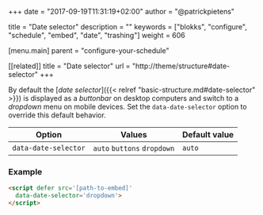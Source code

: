 +++
date            = "2017-09-19T11:31:19+02:00"
author          = "@patrickpietens"

title           = "Date selector"
description     = ""
keywords        = ["blokks", "configure", "schedule", "embed", "date", "trashing"]
weight          = 606

[menu.main]
parent          = "configure-your-schedule"

[[related]]
title = "Date selector"
url = "http://theme/structure#date-selector"
+++

By default the [*date selector*]({{< relref "basic-structure.md#date-selector" >}}) is displayed as a *buttonbar* on desktop computers and switch to a *dropdown* menu on mobile devices. Set the `data-date-selector` option to override this default behavior.

| Option | Values | Default value |
|--------|--------|---------------|
| `data-date-selector` | `auto` `buttons` `dropdown` | `auto` |

### Example

```html
<script	defer src='[path-to-embed]'
  data-date-selector='dropdown'>
</script>
```
